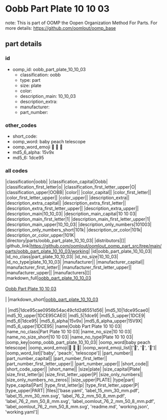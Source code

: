 # Oobb Part Plate 10 10 03  

note: This is part of OOMP the Oopen Organization Method For Parts. For more details: https://github.com/oomlout/oomp_base

##  part details





### id
* oomp_id: oobb_part_plate_10_10_03
  * classification: oobb
  * type: part
  * size: plate
  * color: 
  * description_main: 10_10_03
  * description_extra: 
  * manufacturer: 
  * part_number: 

### other_codes
* short_code: 
* oomp_word: baby peach telescope
* oomp_word_emoji :baby: :peach: :telescope:
* md5_6_alpha: 15v9x
* md5_6: 1dce95

### all codes 
|classification|oobb|
|classification_capital|Oobb|
|classification_first_letter|o|
|classification_first_letter_upper|O|
|classification_upper|OOBB|
|color||
|color_capital||
|color_first_letter||
|color_first_letter_upper||
|color_upper||
|description_extra||
|description_extra_capital||
|description_extra_first_letter||
|description_extra_first_letter_upper||
|description_extra_upper||
|description_main|10_10_03|
|description_main_capital|10 10 03|
|description_main_first_letter|1|
|description_main_first_letter_upper|1|
|description_main_upper|10_10_03|
|description_only_numbers|101003|
|description_only_numbers_short|101k|
|description_or_color|101k|
|description_or_color_upper|101K|
|directory|parts/oobb_part_plate_10_10_03|
|distributors|[]|
|github_link|https://github.com/oomlout/oomlout_oomp_part_src/tree/main/parts/oobb_part_plate_10_10_03/working|
|id|oobb_part_plate_10_10_03|
|id_no_class|part_plate_10_10_03|
|id_no_size|10_10_03|
|id_no_type|plate_10_10_03|
|manufacturer||
|manufacturer_capital||
|manufacturer_first_letter||
|manufacturer_first_letter_upper||
|manufacturer_upper||
|manufacturers|[]|
|markdown_full|[oobb_part_plate_10_10_03](https://github.com/oomlout/oomlout_oomp_part_src/tree/main/parts/oobb_part_plate_10_10_03/working)<br>[](https://github.com/oomlout/oomlout_oomp_part_src/tree/main/parts/oobb_part_plate_10_10_03/working)<br>[Oobb Part Plate 10 10 03](https://github.com/oomlout/oomlout_oomp_part_src/tree/main/parts/oobb_part_plate_10_10_03/working)<br><br>|
|markdown_short|[oobb_part_plate_10_10_03](https://github.com/oomlout/oomlout_oomp_part_src/tree/main/parts/oobb_part_plate_10_10_03/working)<br><br>|
|md5|1dce95cae0956b54ac49cfd2d6551d56|
|md5_10|1dce95cae0|
|md5_10_upper|1DCE95CAE0|
|md5_5|1dce9|
|md5_5_upper|1DCE9|
|md5_6|1dce95|
|md5_6_alpha|15v9x|
|md5_6_alpha_upper|15V9X|
|md5_6_upper|1DCE95|
|name|Oobb Part Plate 10 10 03|
|name_no_class|Part Plate 10 10 03|
|name_no_size|10 10 03|
|name_no_size_short|10 10 03|
|name_no_type|Plate 10 10 03|
|oomp_key|oomp_oobb_part_plate_10_10_03|
|oomp_word|baby peach telescope|
|oomp_word_emoji|:baby: :peach: :telescope:|
|oomp_word_emoji_list|[':baby:', ':peach:', ':telescope:']|
|oomp_word_list|['baby', 'peach', 'telescope']|
|part_number||
|part_number_capital||
|part_number_first_letter||
|part_number_first_letter_upper||
|part_number_upper||
|short_code||
|short_code_upper||
|short_name||
|size|plate|
|size_capital|Plate|
|size_first_letter|p|
|size_first_letter_upper|P|
|size_only_numbers||
|size_only_numbers_no_zeros||
|size_upper|PLATE|
|type|part|
|type_capital|Part|
|type_first_letter|p|
|type_first_letter_upper|P|
|type_upper|PART|
|files|['base.yaml', 'label_15_mm_30_mm.pdf', 'label_15_mm_30_mm.svg', 'label_76_2_mm_50_8_mm.pdf', 'label_76_2_mm_50_8_mm.svg', 'label_oomlout_76_2_mm_50_8_mm.pdf', 'label_oomlout_76_2_mm_50_8_mm.svg', 'readme.md', 'working.json', 'working.yaml']|
